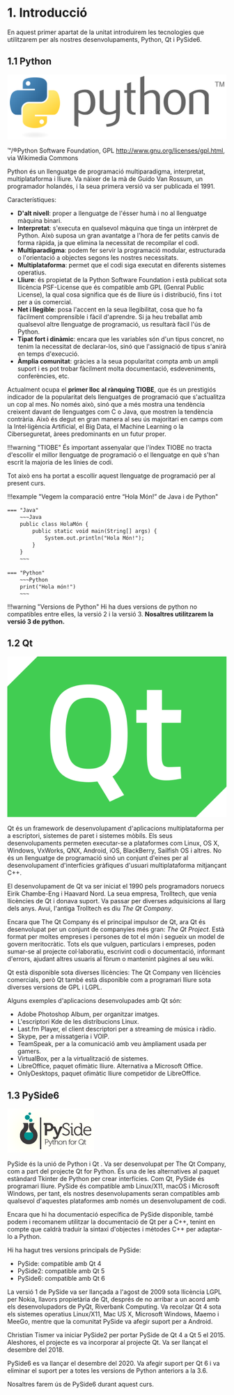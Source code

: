 # 1. Introducció
En aquest primer apartat de la unitat introduirem les tecnologies que utilitzarem per als nostres desenvolupaments, Python, Qt i PySide6.

## 1.1 Python

![Logo de Python](images/Python.png)

™/®Python Software Foundation, GPL <http://www.gnu.org/licenses/gpl.html>, via Wikimedia Commons

Python és un llenguatge de programació multiparadigma, interpretat, multiplataforma i lliure. Va nàixer de la mà de Guido Van Rossum, un programador holandés, i la seua primera versió va ser publicada el 1991. 

Característiques:

- **D'alt nivell**: proper a llenguatge de l'ésser humà i no al llenguatge màquina binari.
- **Interpretat**: s'executa en qualsevol màquina que tinga un intèrpret de Python. Això suposa un gran avantatge a l'hora de fer petits canvis de forma ràpida, ja que elimina la necessitat de recompilar el codi.
- **Multiparadigma**: podem fer servir la programació modular, estructurada o l'orientació a objectes segons les nostres necessitats.
- **Multiplataforma**: permet que el codi siga executat en diferents sistemes operatius.
- **Lliure**: és propietat de la Python Software Foundation i està publicat sota llicència PSF-License que és compatible amb GPL (Genral Public License), la qual cosa significa que és de lliure ús i distribució, fins i tot per a ús comercial.
- **Net i llegible**: posa l'accent en la seua llegibilitat, cosa que ho fa fàcilment comprensible i fàcil d'aprendre. Si ja heu treballat amb qualsevol altre llenguatge de programació, us resultarà fàcil l'ús de Python.
- **Tipat fort i dinàmic**: encara que les variables són d'un tipus concret, no tenim la necessitat de declarar-los, sinó que l'assignació de tipus s'anirà en temps d'execució.
- **Àmplia comunitat**: gràcies a la seua popularitat compta amb un ampli suport i es pot trobar fàcilment molta documentació, esdeveniments, conferències, etc.

Actualment ocupa el **primer lloc al rànquing TIOBE**, que és un prestigiós indicador de la popularitat dels llenguatges de programació que s'actualitza un cop al mes. No només això, sinó que a més mostra una tendència creixent davant de llenguatges com C o Java, que mostren la tendència contrària. Això és degut en gran manera al seu ús majoritari en camps com la Intel·ligència Artificial, el Big Data, el Machine Learning o la Ciberseguretat, àrees predominants en un futur proper. 

!!!warning "TIOBE"
    És important assenyalar que l'índex TIOBE no tracta d'escollir el millor llenguatge de programació o el llenguatge en què s'han escrit la majoria de les línies de codi.

Tot això ens ha portat a escollir aquest llenguatge de programació per al present curs.

!!!example "Vegem la comparació entre “Hola Món!” de Java i de Python"

    === "Java"
        ~~~Java
        public class HolaMón {
            public static void main(String[] args) {
                System.out.println("Hola Món!");
            }
        }
        ~~~

    === "Python"
        ~~~Python
        print("Hola món!")
        ~~~

!!!warning "Versions de Python"
    Hi ha dues versions de python no compatibles entre elles, la versió 2 i la versió 3.
    **Nosaltres utilitzarem la versió 3 de python.**

## 1.2 Qt

![Logo_QT](images/QT.png)

Qt és un framework de desenvolupament d'aplicacions multiplataforma per a escriptori, sistemes de paret i sistemes mòbils. Els seus desenvolupaments permeten executar-se a plataformes com Linux, OS X, Windows, VxWorks, QNX, Android, iOS, BlackBerry, Sailfish OS i altres.
No és un llenguatge de programació sinó un conjunt d'eines per al desenvolupament d'interfícies gràfiques d'usuari multiplataforma mitjançant C++.

El desenvolupament de Qt va ser iniciat el 1990 pels programadors noruecs Eirik Chambe-Eng i Haavard Nord. La seua empresa, Trolltech, que venia llicències de Qt i donava suport. Va passar per diverses adquisicions al llarg dels anys. Avui, l'antiga Trolltech es diu *The Qt Company*. 

Encara que The Qt Company és el principal impulsor de Qt, ara Qt és desenvolupat per un conjunt de companyies més gran: *The Qt Project*. Està format per moltes empreses i persones de tot el món i segueix un model de govern meritocràtic. Tots els que vulguen, particulars i empreses, poden sumar-se al projecte col·laboratiu, escrivint codi o documentació, informant d'errors, ajudant altres usuaris al fòrum o mantenint pàgines al seu wiki.

Qt està disponible sota diverses llicències: The Qt Company ven llicències comercials, però Qt també està disponible com a programari lliure sota diverses versions de GPL i LGPL.

Alguns exemples d'aplicacions desenvolupades amb Qt són:
- Adobe Photoshop Album, per organitzar imatges.
- L'escriptori Kde de les distribucions Linux.
- Last.fm Player, el client descriptori per a streaming de música i ràdio.
- Skype, per a missatgeria i VOIP.
- TeamSpeak, per a la comunicació amb veu àmpliament usada per gamers.
- VirtualBox, per a la virtualització de sistemes.
- LibreOffice, paquet ofimàtic lliure. Alternativa a Microsoft Office.
- OnlyDesktops, paquet ofimàtic lliure competidor de LibreOffice.


## 1.3 PySide6

![PySide6](images/PySide.png)

PySide és la unió de Python i Qt . Va ser desenvolupat per The Qt Company, com a part del projecte Qt for Python. És una de les alternatives al paquet estàndard Tkinter de Python per crear interfícies. Com Qt, PySide és programari lliure. PySide és compatible amb Linux/X11, macOS i Microsoft Windows, per tant, els nostres desenvolupaments seran compatibles amb qualsevol d'aquestes plataformes amb només un desenvolupament de codi.

Encara que hi ha documentació específica de PySide disponible, també podem i recomanem utilitzar la documentació de Qt per a C++, tenint en compte que caldrà traduir la sintaxi d'objectes i mètodes C++ per adaptar-lo a Python.

Hi ha hagut tres versions principals de PySide:

- PySide: compatible amb Qt 4
- PySide2: compatible amb Qt 5
- PySide6: compatible amb Qt 6
  
La versió 1 de PySide va ser llançada a l'agost de 2009 sota llicència LGPL per Nokia, llavors propietària de Qt, després de no arribar a un acord amb els desenvolupadors de PyQt, Riverbank Computing. Va recolzar Qt 4 sota els sistemes operatius Linux/X11, Mac US X, Microsoft Windows, Maemo i MeeGo, mentre que la comunitat PySide va afegir suport per a Android.

Christian Tismer va iniciar PySide2 per portar PySide de Qt 4 a Qt 5 el 2015. Aleshores, el projecte es va incorporar al projecte Qt. Va ser llançat el desembre del 2018.

PySide6 es va llançar el desembre del 2020. Va afegir suport per Qt 6 i va eliminar el suport per a totes les versions de Python anteriors a la 3.6.

Nosaltres farem ús de PySide6 durant aquest curs.
